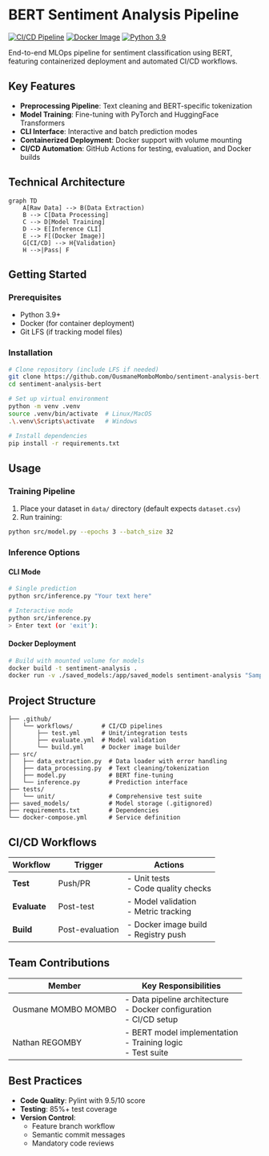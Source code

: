 # BERT Sentiment Analysis Pipeline

[![CI/CD Pipeline](https://github.com/OusmaneMomboMombo/sentiment-analysis-bert/actions/workflows/test.yml/badge.svg)](https://github.com/OusmaneMomboMombo/sentiment-analysis-bert/actions)
[![Docker Image](https://img.shields.io/docker/v/ousmanemombo/sentiment-analysis)](https://hub.docker.com/r/ousmanemombo/sentiment-analysis)
[![Python 3.9](https://img.shields.io/badge/python-3.9-blue.svg)](https://www.python.org/downloads/release/python-390/)

End-to-end MLOps pipeline for sentiment classification using BERT, featuring containerized deployment and automated CI/CD workflows.

## Key Features
- **Preprocessing Pipeline**: Text cleaning and BERT-specific tokenization
- **Model Training**: Fine-tuning with PyTorch and HuggingFace Transformers
- **CLI Interface**: Interactive and batch prediction modes
- **Containerized Deployment**: Docker support with volume mounting
- **CI/CD Automation**: GitHub Actions for testing, evaluation, and Docker builds

## Technical Architecture
```mermaid
graph TD
    A[Raw Data] --> B(Data Extraction)
    B --> C[Data Processing]
    C --> D[Model Training]
    D --> E[Inference CLI]
    E --> F[(Docker Image)]
    G[CI/CD] --> H{Validation}
    H -->|Pass| F
```

## Getting Started

### Prerequisites
- Python 3.9+
- Docker (for container deployment)
- Git LFS (if tracking model files)

### Installation
```bash
# Clone repository (include LFS if needed)
git clone https://github.com/OusmaneMomboMombo/sentiment-analysis-bert.git
cd sentiment-analysis-bert

# Set up virtual environment
python -m venv .venv
source .venv/bin/activate  # Linux/MacOS
.\.venv\Scripts\activate   # Windows

# Install dependencies
pip install -r requirements.txt
```

## Usage

### Training Pipeline
1. Place your dataset in `data/` directory (default expects `dataset.csv`)
2. Run training:
```bash
python src/model.py --epochs 3 --batch_size 32
```

### Inference Options
#### CLI Mode
```bash
# Single prediction
python src/inference.py "Your text here"

# Interactive mode
python src/inference.py
> Enter text (or 'exit'): 
```

#### Docker Deployment
```bash
# Build with mounted volume for models
docker build -t sentiment-analysis .
docker run -v ./saved_models:/app/saved_models sentiment-analysis "Sample text"
```

## Project Structure
```
├── .github/
│   └── workflows/        # CI/CD pipelines
│       ├── test.yml      # Unit/integration tests
│       ├── evaluate.yml  # Model validation
│       └── build.yml     # Docker image builder
├── src/
│   ├── data_extraction.py  # Data loader with error handling
│   ├── data_processing.py  # Text cleaning/tokenization
│   ├── model.py            # BERT fine-tuning
│   └── inference.py        # Prediction interface
├── tests/
│   └── unit/               # Comprehensive test suite
├── saved_models/           # Model storage (.gitignored)
├── requirements.txt        # Dependencies
└── docker-compose.yml      # Service definition
```

## CI/CD Workflows
| Workflow | Trigger | Actions |
|----------|---------|---------|
| **Test** | Push/PR | - Unit tests<br>- Code quality checks |
| **Evaluate** | Post-test | - Model validation<br>- Metric tracking |
| **Build** | Post-evaluation | - Docker image build<br>- Registry push |

## Team Contributions
| Member | Key Responsibilities |
|--------|----------------------|
| Ousmane MOMBO MOMBO | - Data pipeline architecture<br>- Docker configuration<br>- CI/CD setup |
| Nathan REGOMBY | - BERT model implementation<br>- Training logic<br>- Test suite |

## Best Practices
- **Code Quality**: Pylint with 9.5/10 score
- **Testing**: 85%+ test coverage
- **Version Control**: 
  - Feature branch workflow
  - Semantic commit messages
  - Mandatory code reviews



